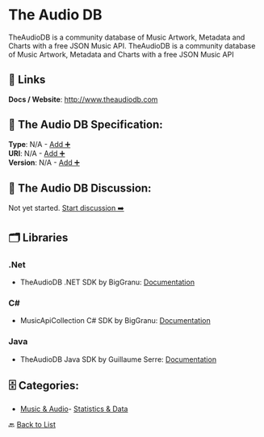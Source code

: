 # The Audio DB

TheAudioDB is a community database of Music Artwork, Metadata and Charts with a free JSON Music API. TheAudioDB is a community database of Music Artwork, Metadata and Charts with a free JSON Music API

##  🔗 Links
**Docs / Website**: http://www.theaudiodb.com

## 🧬 The Audio DB Specification:
**Type**: N/A - [Add ➕](https://github.com/apis-list/apis-list/edit/main/apis.yaml#L19277)  
**URI**: N/A - [Add ➕](https://github.com/apis-list/apis-list/edit/main/apis.yaml#L19277)  
**Version**: N/A - [Add ➕](https://github.com/apis-list/apis-list/edit/main/apis.yaml#L19277)

## 💬 The Audio DB Discussion:
Not yet started. [Start discussion ➡️](https://github.com/apis-list/apis-list/discussions/new)

## 🗂️ Libraries
### .Net
- TheAudioDB .NET SDK by BigGranu: [Documentation](https://github.com/BigGranu/TheAudioDB)
### C#
- MusicApiCollection C# SDK by BigGranu: [Documentation](https://github.com/BigGranu/MusicApiCollection)
### Java
- TheAudioDB Java SDK by Guillaume Serre: [Documentation](https://github.com/mozvip/theaudiodb-client)


## 🗄️ Categories:
- [Music & Audio](https://github.com/apis-list/apis-list#music--audio-)- [Statistics & Data](https://github.com/apis-list/apis-list#statistics--data-)

🔙  [Back to List](https://github.com/apis-list/apis-list)
